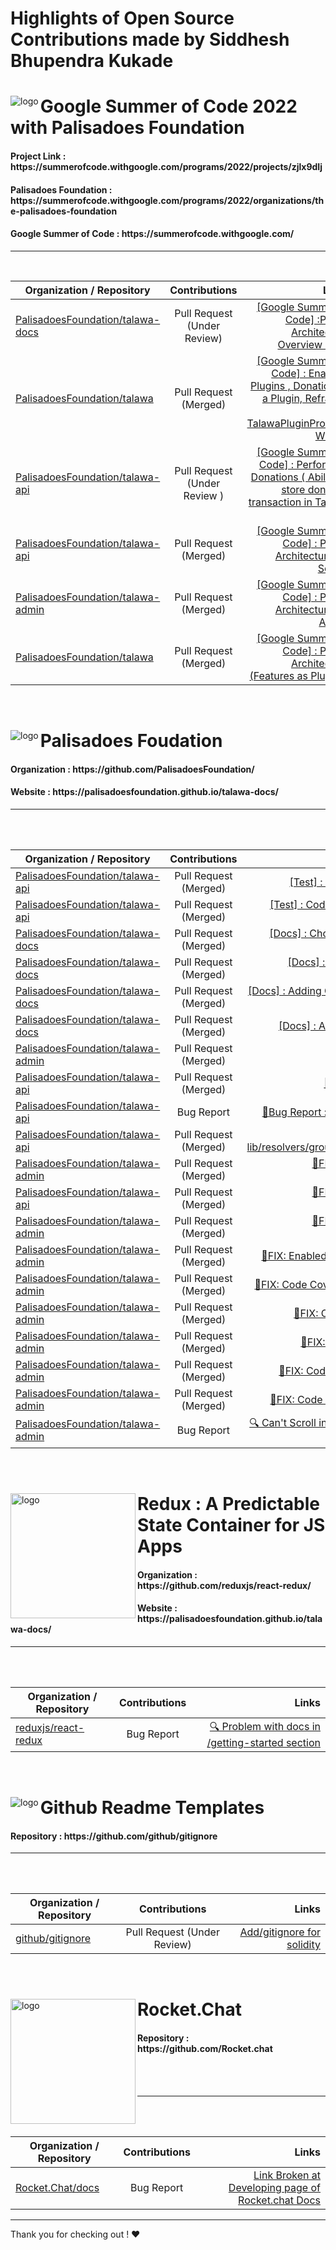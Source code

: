 # Highlights of Open Source Contributions made by Siddhesh Bhupendra Kukade

<div >
<img align="left" src="https://user-images.githubusercontent.com/65951872/201648393-819e096e-46ff-47e9-90dc-840f76afee62.png" alt="logo"/>
<h1 align="left">Google Summer of Code 2022 with Palisadoes Foundation </h1>
<h4 align="left"> Project Link : https://summerofcode.withgoogle.com/programs/2022/projects/zjlx9dIj </h4>
<h4 align="left"> Palisadoes Foundation : https://summerofcode.withgoogle.com/programs/2022/organizations/the-palisadoes-foundation </h4>
<h4 align="left"> Google Summer of Code : https://summerofcode.withgoogle.com/ </h4>
</div>

---

<br/>

Organization / Repository   |      Contributions      |  Links |
|----------|:-------------:|------:|
| [PalisadoesFoundation/talawa-docs](https://github.com/PalisadoesFoundation/talawa-docs) |  Pull Request (Under Review)| [ [Google Summer of Code] :Plugin Architecture Overview Page ](https://github.com/PalisadoesFoundation/talawa-docs/pull/254) |
| [PalisadoesFoundation/talawa](https://github.com/PalisadoesFoundation/talawa) |  Pull Request (Merged)| [ [Google Summer of Code] :  Enabling Plugins , Donation as a Plugin, Refractor for TalawaPluginProvider Widget  ](https://github.com/PalisadoesFoundation/talawa/pull/1355) |
[PalisadoesFoundation/talawa-api](https://github.com/PalisadoesFoundation/talawa-api) |  Pull Request (Under Review )| [ [Google Summer of Code] : Performing Donations ( Ability to store donation transaction in Talwa-api ) ](https://github.com/PalisadoesFoundation/talawa-api/pull/756) |
[PalisadoesFoundation/talawa-api](https://github.com/PalisadoesFoundation/talawa-api) |  Pull Request (Merged)| [ [Google Summer of Code] : Plugin Architecture for Server  ](https://github.com/PalisadoesFoundation/talawa-api/pull/730) |
[PalisadoesFoundation/talawa-admin](https://github.com/PalisadoesFoundation/talawa-admin) |  Pull Request (Merged) | [ [Google Summer of Code] : Plugin Architecture for Admin ](https://github.com/PalisadoesFoundation/talawa-admin/pull/355) |
[PalisadoesFoundation/talawa](https://github.com/PalisadoesFoundation/talawa) |  Pull Request (Merged) | [ [Google Summer of Code] : Plugin Architecture (Features as Plugins) ](https://github.com/PalisadoesFoundation/talawa/pull/1340) |

<br/>

<div >
<img align="left" src="https://user-images.githubusercontent.com/65951872/201641421-a5048923-3f8b-4ce4-85b5-4974548ab964.png" alt="logo"/>
<h1 align="left">Palisadoes Foudation </h1>
<h4 align="left"> Organization : https://github.com/PalisadoesFoundation/ </h4>
<h4 align="left"> Website : https://palisadoesfoundation.github.io/talawa-docs/ </h4>
</div>

---
<br/>
<br/>

Organization / Repository   |      Contributions      |  Links |
|----------|:-------------:|------:|
| [PalisadoesFoundation/talawa-api](https://github.com/PalisadoesFoundation/talawa-api) |  Pull Request (Merged)| [ [Test] : Cancel_membership_request #574 ](https://github.com/PalisadoesFoundation/talawa-api/pull/743) |
| [PalisadoesFoundation/talawa-api](https://github.com/PalisadoesFoundation/talawa-api) |  Pull Request (Merged)| [ [Test] : Code Coverage : Tests for groups.js Fix #585 ](https://github.com/PalisadoesFoundation/talawa-api/pull/769) |
| [PalisadoesFoundation/talawa-docs](https://github.com/PalisadoesFoundation/talawa-docs) |  Pull Request (Merged)| [ [Docs] : Chores : Docusaurus Upgrade to 2.1.0 (latest) for #243 ](https://github.com/PalisadoesFoundation/talawa-docs/pull/245) |
| [PalisadoesFoundation/talawa-docs](https://github.com/PalisadoesFoundation/talawa-docs) |  Pull Request (Merged)| [ [Docs] : Creating Overview page for talawa application in docs](https://github.com/PalisadoesFoundation/talawa-docs/pull/249) |
| [PalisadoesFoundation/talawa-docs](https://github.com/PalisadoesFoundation/talawa-docs) |  Pull Request (Merged)| [ [Docs] : Adding Overview page for talawa-admin in docs](https://github.com/PalisadoesFoundation/talawa-docs/pull/250) |
| [PalisadoesFoundation/talawa-docs](https://github.com/PalisadoesFoundation/talawa-docs) |  Pull Request (Merged)| [ [Docs] : Added Templates for Issues and PRs](https://github.com/PalisadoesFoundation/talawa-docs/pull/238) |
[PalisadoesFoundation/talawa-admin](https://github.com/PalisadoesFoundation/talawa-admin) |  Pull Request (Merged) | [🐛FIX: [Bug Fix] : Prettier fix ](https://github.com/PalisadoesFoundation/talawa-admin/pull/346) |
[PalisadoesFoundation/talawa-api](https://github.com/PalisadoesFoundation/talawa-api) |  Pull Request (Merged) | [🐛FIX: [Bug Fix] : npm run setup bug ](https://github.com/PalisadoesFoundation/talawa-api/pull/714) |
[PalisadoesFoundation/talawa-api](https://github.com/PalisadoesFoundation/talawa-api) |  Bug Report | [🐛Bug Report : npm run setup compiles with error ](https://github.com/PalisadoesFoundation/talawa-api/issues/712) |
 [PalisadoesFoundation/talawa-api](https://github.com/PalisadoesFoundation/talawa-api) |  Pull Request (Merged) | [🐛FIX: Code Coverage: 🤖 Test for lib/resolvers/group_chat_query/groupChats.jsGroup ](https://github.com/PalisadoesFoundation/talawa-api/pull/710) |
 [PalisadoesFoundation/talawa-admin](https://github.com/PalisadoesFoundation/talawa-admin) |  Pull Request (Merged) | [🐛FIX: Code Coverage: Create tests for rc/state/action-creators/index.ts ](https://github.com/PalisadoesFoundation/talawa-admin/pull/339) |
 [PalisadoesFoundation/talawa-api](https://github.com/PalisadoesFoundation/talawa-api) |  Pull Request (Merged) | [🐛FIX: Code Coverage: Create tests for groupChatMessages.js ](https://github.com/PalisadoesFoundation/talawa-api/pull/709) |
| [PalisadoesFoundation/talawa-admin](https://github.com/PalisadoesFoundation/talawa-admin) |  Pull Request (Merged) | [🐛FIX: Code Coverage: Create tests for plugin.helper.ts](https://github.com/PalisadoesFoundation/talawa-admin/pull/338) |
| [PalisadoesFoundation/talawa-admin](https://github.com/PalisadoesFoundation/talawa-admin) |  Pull Request (Merged) | [🐛FIX: Enabled Scrolling On register page Merged](https://github.com/PalisadoesFoundation/talawa-admin/pull/291) |
| [PalisadoesFoundation/talawa-admin](https://github.com/PalisadoesFoundation/talawa-admin) |  Pull Request (Merged) | [🐛FIX: Code Coverage: Create tests for src/index.ts](https://github.com/PalisadoesFoundation/talawa-admin/pull/296) |
| [PalisadoesFoundation/talawa-admin](https://github.com/PalisadoesFoundation/talawa-admin) |  Pull Request (Merged) | [🐛FIX: Code Coverage: Test plugin reducer](https://github.com/PalisadoesFoundation/talawa-admin/pull/318) |
| [PalisadoesFoundation/talawa-admin](https://github.com/PalisadoesFoundation/talawa-admin) |  Pull Request (Merged) | [🐛FIX: Code Coverage: Test src test store ](https://github.com/PalisadoesFoundation/talawa-admin/pull/310) |
| [PalisadoesFoundation/talawa-admin](https://github.com/PalisadoesFoundation/talawa-admin) |  Pull Request (Merged) | [🐛FIX: Code Coverage: Add test route reducer ](https://github.com/PalisadoesFoundation/talawa-admin/pull/320) |
| [PalisadoesFoundation/talawa-admin](https://github.com/PalisadoesFoundation/talawa-admin) |  Pull Request (Merged) | [🐛FIX: Code Coverage: Testing Render.helper.ts ](https://github.com/PalisadoesFoundation/talawa-admin/pull/321) |
| [PalisadoesFoundation/talawa-admin](https://github.com/PalisadoesFoundation/talawa-admin) |  Bug Report  | [🔍 Can't Scroll in the register page of talawa-admin home page](https://github.com/PalisadoesFoundation/talawa-admin/issues/290) |
<br/>


<div >
<img height="200px" width="200px"  align="left" src="https://user-images.githubusercontent.com/65951872/201647401-3904b356-64d7-454f-9868-4a0a68e92e92.png" alt="logo"/>
<h1 align="left">Redux :  A Predictable State Container for JS Apps  </h1>
<h4 align="left"> Organization : https://github.com/reduxjs/react-redux/ </h4>
<h4 align="left"> Website : https://palisadoesfoundation.github.io/talawa-docs/ </h4>
</div>

---
<br/>
<br/>



Organization / Repository   |      Contributions      |  Links |
|----------|:-------------:|------:|
| [reduxjs/react-redux](https://github.com/reduxjs/react-redux/) |  Bug Report  | [🔍 Problem with docs in /getting-started section](https://github.com/reduxjs/react-redux/issues/1727) |

<br/>

<div >
<img  align="left" src="https://user-images.githubusercontent.com/65951872/201653448-3d8a131a-68a0-40d2-9b8d-c1422c43c719.png" alt="logo"/>
<h1 align="left">Github Readme Templates   </h1>
<h4 align="left"> Repository : https://github.com/github/gitignore  </h4>
</div>

---
<br/>
<br/>

Organization / Repository   |      Contributions      |  Links |
|----------|:-------------:|------:|
| [github/gitignore](https://github.com/reduxjs/react-redux/) |  Pull Request (Under Review)  | [ Add/gitignore for solidity ](https://github.com/github/gitignore/pull/4126) |



<br/>

<div >
<img height="200px" width="200px" align="left" src="https://user-images.githubusercontent.com/65951872/201654653-e1b2a3a9-b043-4a05-8a99-19c85c5f6f6d.png" alt="logo"/>
<h1 align="left">Rocket.Chat   </h1>
<h4 align="left"> Repository : https://github.com/Rocket.chat  </h4>
 <br/>
 <br/>
</div>

---
<br/>
<br/>

Organization / Repository   |      Contributions      |  Links |
|----------|:-------------:|------:|
| [Rocket.Chat/docs](https://github.com/reduxjs/react-redux/) |   Bug Report  | [ Link Broken at Developing page of Rocket.chat Docs](https://github.com/RocketChat/docs/issues/2081) |

---

Thank you for checking out ! ❤️ 
